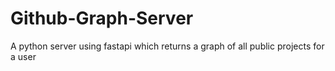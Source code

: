 # Github-Graph-Server
A python server using fastapi which returns a graph of all public projects for a user
